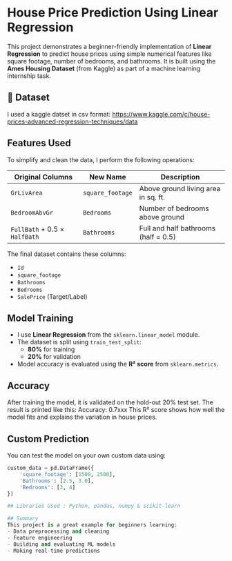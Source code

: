 # House Price Prediction Using Linear Regression

This project demonstrates a beginner-friendly implementation of **Linear Regression** to predict house prices using simple numerical features like square footage, number of bedrooms, and bathrooms. It is built using the **Ames Housing Dataset** (from Kaggle) as part of a machine learning internship task.

## 📁 Dataset
I used a kaggle datset in csv format:  https://www.kaggle.com/c/house-prices-advanced-regression-techniques/data

##  Features Used
To simplify and clean the data, I perform the following operations:

| Original Columns              | New Name         | Description                             |
|-------------------------------|------------------|-----------------------------------------|
| `GrLivArea`                   | `square_footage` | Above ground living area in sq. ft.     |
| `BedroomAbvGr`                | `Bedrooms`       | Number of bedrooms above ground         |
| `FullBath` + 0.5 × `HalfBath` | `Bathrooms`      | Full and half bathrooms (half = 0.5)    |

The final dataset contains these columns:
- `Id`
- `square_footage`
- `Bathrooms`
- `Bedrooms`
- `SalePrice` (Target/Label)

##  Model Training
- I use **Linear Regression** from the `sklearn.linear_model` module.
- The dataset is split using `train_test_split`:
  - **80%** for training
  - **20%** for validation
- Model accuracy is evaluated using the **R² score** from `sklearn.metrics`.

## Accuracy
After training the model, it is validated on the hold-out 20% test set. The result is printed like this: Accuracy: 0.7xxx
This R² score shows how well the model fits and explains the variation in house prices.

##  Custom Prediction
You can test the model on your own custom data using:
```python
custom_data = pd.DataFrame({
    'square_footage': [1500, 2500],
    'Bathrooms': [2.5, 3.0],
    'Bedrooms': [3, 4]
})

## Libraries Used : Python, pandas, numpy & scikit-learn

## Summary
This project is a great example for beginners learning:
- Data preprocessing and cleaning
- Feature engineering
- Building and evaluating ML models
- Making real-time predictions





